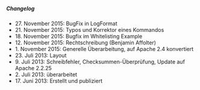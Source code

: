 ##### Changelog

* 27\. November 2015: BugFix in LogFormat
* 21\. November 2015: Typos und Korrektor eines Kommandos
* 18\. November 2015: Bugfix im Whitelisting Example
* 12\. November 2015: Rechtschreibung (Benjamin Affolter)
* 1\. November 2015: Generelle Überarbeitung, auf Apache 2.4 konvertiert
* 23\. Juli 2013: Layout
* 9\. Juli 2013: Schreibfehler, Checksummen-Überprüfung, Update auf Apache 2.2.25
* 2\. Juli 2013: überarbeitet
* 17\. Juni 2013: Erstellt und publiziert

